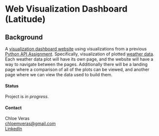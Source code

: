 # Web Visualization Dashboard (Latitude)

## Background ## 

A [visualization dashboard website](https://cveras33.github.io/web-design-challenge/) using visualizations from a previous [Python API Assignment](https://github.com/cveras33/python-api-challenge/blob/main/README.md). Specifically, visualization of plotted [weather data](https://github.com/cveras33/python-api-challenge/blob/main/Output/weather_check.csv). Each weather data plot will have its own page, and the website will have a way to navigate between the pages. Additionally there will be a landing page where a comparison of all of the plots can be viewed, and another page where we can view the data used to build them. 

#### Status #### 
Project is *in progress*. 

#### Contact ####
Chloe Veras  
chloemveras@gmail.com  
[LinkedIn](https://www.linkedin.com/in/chloeveras/)
